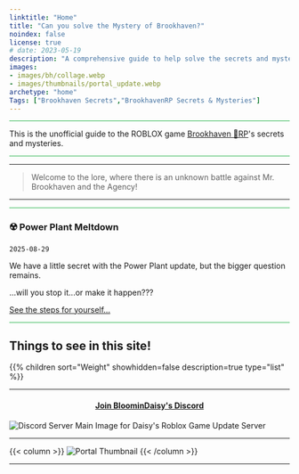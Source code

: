 ```yaml
---
linktitle: "Home"
title: "Can you solve the Mystery of Brookhaven?"
noindex: false
license: true
# date: 2023-05-19
description: "A comprehensive guide to help solve the secrets and mysteries of Brookhaven RP. A walkthrough of quests, a casebook with notes and details."
images: 
- images/bh/collage.webp
- images/thumbnails/portal_update.webp
archetype: "home"
Tags: ["Brookhaven Secrets","BrookhavenRP Secrets & Mysteries"]
---
```


<hr style="background-color: #28b44c" size=8>


This is the unofficial guide to the ROBLOX game <a href="https://www.roblox.com/games/4924922222/Brookhaven-RP" ref="noopener">Brookhaven 🏡RP</a>'s secrets and mysteries.


<hr style="background-color: #28b44c" size=8>

---

> Welcome to the lore, where there is an unknown battle against Mr. Brookhaven and the Agency!


---

<hr style="background-color: #28b44c" size=8>

### ☢️ Power Plant Meltdown 

`2025-08-29`

We have a little secret with the Power Plant update, but the bigger question remains.

...will you stop it...or make it happen???

[See the steps for yourself...](lore/quests/meltdown/)

<hr style="background-color: #28b44c" size=8>

## Things to see in this site!


<div class="expand-content" style="display: block;">
{{% children sort="Weight" showhidden=false description=true type="list" %}}
</div>

---

#### <center> [Join BloominDaisy's Discord](https://discord.gg/fxhXWgxcHV)</center>
![Discord Server Main Image for Daisy's Roblox Game Update Server](/images/hawk1.webp)

---

{{< column >}}
![Portal Thumbnail](/images/thumbnails/portal_update.webp)
{{< /column >}}

---

